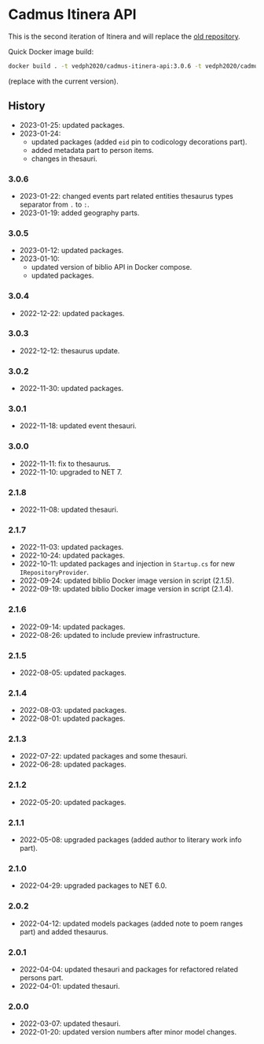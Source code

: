 # Cadmus Itinera API

This is the second iteration of Itinera and will replace the [old repository](https://github.com/vedph/cadmus_itinera_api).

Quick Docker image build:

```bash
docker build . -t vedph2020/cadmus-itinera-api:3.0.6 -t vedph2020/cadmus-itinera-api:latest
```

(replace with the current version).

## History

- 2023-01-25: updated packages.
- 2023-01-24:
  - updated packages (added `eid` pin to codicology decorations part).
  - added metadata part to person items.
  - changes in thesauri.

### 3.0.6

- 2023-01-22: changed events part related entities thesaurus types separator from `.` to `:`.
- 2023-01-19: added geography parts.

### 3.0.5

- 2023-01-12: updated packages.
- 2023-01-10:
  - updated version of biblio API in Docker compose.
  - updated packages.

### 3.0.4

- 2022-12-22: updated packages.

### 3.0.3

- 2022-12-12: thesaurus update.

### 3.0.2

- 2022-11-30: updated packages.

### 3.0.1

- 2022-11-18: updated event thesauri.

### 3.0.0

- 2022-11-11: fix to thesaurus.
- 2022-11-10: upgraded to NET 7.

### 2.1.8

- 2022-11-08: updated thesauri.

### 2.1.7

- 2022-11-03: updated packages.
- 2022-10-24: updated packages.
- 2022-10-11: updated packages and injection in `Startup.cs` for new `IRepositoryProvider`.
- 2022-09-24: updated biblio Docker image version in script (2.1.5).
- 2022-09-19: updated biblio Docker image version in script (2.1.4).

### 2.1.6

- 2022-09-14: updated packages.
- 2022-08-26: updated to include preview infrastructure.

### 2.1.5

- 2022-08-05: updated packages.

### 2.1.4

- 2022-08-03: updated packages.
- 2022-08-01: updated packages.

### 2.1.3

- 2022-07-22: updated packages and some thesauri.
- 2022-06-28: updated packages.

### 2.1.2

- 2022-05-20: updated packages.

### 2.1.1

- 2022-05-08: upgraded packages (added author to literary work info part).

### 2.1.0

- 2022-04-29: upgraded packages to NET 6.0.

### 2.0.2

- 2022-04-12: updated models packages (added note to poem ranges part) and added thesaurus.

### 2.0.1

- 2022-04-04: updated thesauri and packages for refactored related persons part.
- 2022-04-01: updated thesauri.

### 2.0.0

- 2022-03-07: updated thesauri.
- 2022-01-20: updated version numbers after minor model changes.

